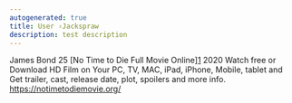 ```yaml
---
autogenerated: true
title: User ›Jackspraw
description: test description
---
```


James Bond 25 \[No Time to Die Full Movie Online\][1](https://notimetodiemovie.org/) 2020 Watch free or Download HD Film on Your PC, TV, MAC, iPad, iPhone, Mobile, tablet and Get trailer, cast, release date, plot, spoilers and more info. https://notimetodiemovie.org/
